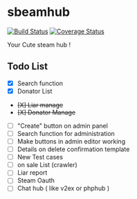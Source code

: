 # sbeamhub 

[![Build Status](https://travis-ci.org/KIDJourney/sbeamhub.svg?branch=master)](https://travis-ci.org/KIDJourney/sbeamhub)
[![Coverage Status](https://coveralls.io/repos/github/KIDJourney/sbeamhub/badge.svg?branch=master)](https://coveralls.io/github/KIDJourney/sbeamhub?branch=master)

Your Cute steam hub !


## Todo List

- [X] Search function
- [X] Donator List
- <del>[X] Liar manage</del>
- <del>[X] Donator Manage</del>
- [ ] "Create" button on admin panel
- [ ] Search function for administration
- [ ] Make buttons in admin editor working
- [ ] Details on delete confirmation template
- [ ] New Test cases
- [ ] on sale List (crawler)
- [ ] Liar report
- [ ] Steam Oauth
- [ ] Chat hub ( like v2ex or phphub )
